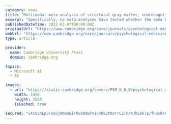 ```yaml
---
category: news
title: "Multimodal meta-analysis of structural gray matter, neurocognitive and social cognitive fMRI findings in schizophrenia patients"
excerpt: "Specifically, no meta-analyses have tested whether the same brain systems that are structurally different in SCZ patients are also involved in neurocognitive and social cognitive tasks. To answer this, we conducted separate meta-analyses of voxel-based ..."
publishedDateTime: 2022-02-07T00:00:00Z
originalUrl: "https://www.cambridge.org/core/journals/psychological-medicine/article/multimodal-metaanalysis-of-structural-gray-matter-neurocognitive-and-social-cognitive-fmri-findings-in-schizophrenia-patients/CCD62EAD93175E31E5A94FF9111EB146"
webUrl: "https://www.cambridge.org/core/journals/psychological-medicine/article/multimodal-metaanalysis-of-structural-gray-matter-neurocognitive-and-social-cognitive-fmri-findings-in-schizophrenia-patients/CCD62EAD93175E31E5A94FF9111EB146"
type: article

provider:
  name: Cambridge University Press
  domain: cambridge.org

topics:
  - Microsoft AI
  - AI

images:
  - url: "https://static.cambridge.org/covers/PSM_0_0_0/psychological_medicine.jpg?send-full-size-image=true"
    width: 1920
    height: 2560
    isCached: true

secured: "54x55hLpvFsOJjWmonBirhGd0a8FVIC4h82tA0rrLZTn/X7bGsk7p/fFw5K+K++YyB5sfEu5p/2+osFlJAC4DEzmmjuhpTD7J9Wxu3fqE22z718WKPLwRzp0CMpMbW51LXXu2DtzthyY/b4o0GB0fXeu9zOpQFkPw2khMLb1D36xqTEaboB0O23/8ujZAAUJ/1W0PenAvThfl0DfYcy1KpvxDwzatWCtI0XBPOfCqD/j8pAlGxTNfgd28k/1teV9NrNnbEed15lpbYBMJ69gOduR4Yk58Md2jmGoihQqPjeJOT2O9bEmrnXbftiSJdmK4dOrGTvRza7qSFH/SYQVdKbsi1Rs1yJNnfoOTTzOb/0=;HsnsMfn99k7NzF+kQWoebg=="
---
```


